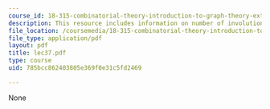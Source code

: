 ```yaml
---
course_id: 18-315-combinatorial-theory-introduction-to-graph-theory-extremal-and-enumerative-combinatorics-spring-2005
description: This resource includes information on number of involutions in Sn.
file_location: /coursemedia/18-315-combinatorial-theory-introduction-to-graph-theory-extremal-and-enumerative-combinatorics-spring-2005/785bcc862403805e369f0e31c5fd2469_lec37.pdf
file_type: application/pdf
layout: pdf
title: lec37.pdf
type: course
uid: 785bcc862403805e369f0e31c5fd2469

---
```

None